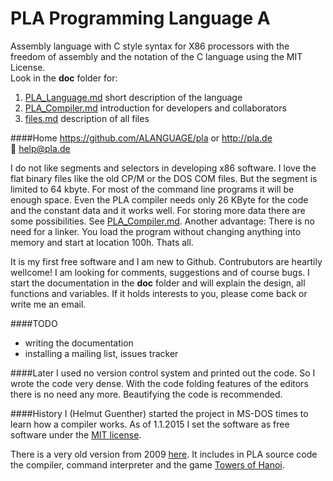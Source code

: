 PLA Programming Language A
=
Assembly language with C style syntax for X86 processors with the freedom of assembly and the notation of the C language using the MIT License.    
Look in the **doc** folder for:

1. [PLA_Language.md](doc/PLA_Language.md) short description of the language
2. [PLA_Compiler.md](/doc/PLA_Compiler.md) introduction for developers and collaborators
3. [files.md](doc/files.md) description of all files   

####Home
https://github.com/ALANGUAGE/pla or http://pla.de    
:e-mail: help@pla.de    

I do not like segments and selectors in developing x86 software. I love the flat binary files like the old CP/M or the DOS COM files. But the segment is limited to 64 kbyte. For most of the command line programs it will be enough space. Even the PLA compiler needs only 26 KByte for the code and the constant data and it works well. For storing more data there are some possibilities. See [PLA_Compiler.md](/doc/PLA_Compiler.md). Another advantage: There is no need for a linker. You load the program without changing anything into memory and start at location 100h. Thats all.

It is my first free software and I am new to Github. Contrubutors are heartily wellcome! 
I am looking for comments, suggestions and of  course bugs. I start the documentation in the **doc** folder and will explain the design, all functions and variables. If it holds interests to you, please come back or write me an email.

####TODO
* writing the documentation
* installing a mailing list, issues tracker

####Later
I used no version control system and printed out the code. 
So I wrote the code very dense. With the code folding features of the editors 
there is no need any more. Beautifying the code is recommended.

####History
I (Helmut Guenther) started the project in MS-DOS times to learn how a compiler works.
As of 1.1.2015 I set the software as free software under the [MIT license](/doc/LICENSE).

There is a very old version from 2009 [here](http://sourceforge.net/projects/pla/).
It includes in PLA source code the compiler, command interpreter and the game [Towers of Hanoi](http://en.wikipedia.org/wiki/Tower_of_Hanoi).

